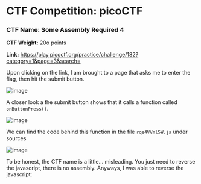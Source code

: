 # CTF Competition: picoCTF

### CTF Name: Some Assembly Required 4
**CTF Weight:** 20o points

**Link:** https://play.picoctf.org/practice/challenge/182?category=1&page=3&search=

Upon clicking on the link, I am brought to a page that asks me to enter the flag, then hit the submit button.

![image](https://github.com/Mitchellzhou1/CyberPortfolio/assets/95938232/3e1302e3-c61c-4fa8-ba52-438a53822bb2)

A closer look a the submit button shows that it calls a function called `onButtonPress()`.

![image](https://github.com/Mitchellzhou1/CyberPortfolio/assets/95938232/62011146-84e6-4e73-a5c9-d6b94297d5fe)

We can find the code behind this function in the file `rqe4VVml5W.js` under sources

![image](https://github.com/Mitchellzhou1/CyberPortfolio/assets/95938232/12b5d2d9-4fef-4078-ba9a-bbd6d1503361)


To be honest, the CTF name is a little... misleading. You just need to reverse the javascript, there is no assembly.
Anyways, I was able to reverse the javascript:
